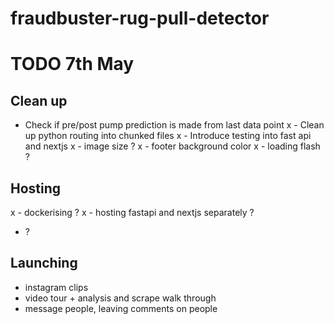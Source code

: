# fraudbuster-rug-pull-detector

# TODO 7th May


## Clean up 
- Check if pre/post pump prediction is made from last data point 
x - Clean up python routing into chunked files
x - Introduce testing into fast api and nextjs
x - image size ? 
x - footer background color
x - loading flash ? 


## Hosting 
x - dockerising ? 
x - hosting fastapi and nextjs separately ? 
- ? 

## Launching 
- instagram clips 
- video tour + analysis and scrape walk through 
- message people, leaving comments on people

